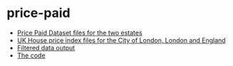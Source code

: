 # price-paid

* [Price Paid Dataset files for the two estates](/house_prices/estates/)
* [UK House price index files for the City of London, London and England](/house_prices/reference/)
* [Filtered data output](/house_prices/output-final/)
* [The code](/house_prices/src/main.rs)

